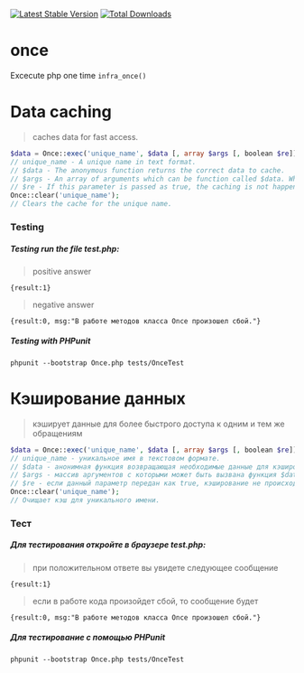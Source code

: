 [![Latest Stable Version](https://poser.pugx.org/infrajs/once/v/stable)](https://packagist.org/packages/infrajs/once) [![Total Downloads](https://poser.pugx.org/infrajs/once/downloads)](https://packagist.org/packages/infrajs/once)

# once
Excecute php one time ```infra_once()```

# Data caching
>caches data for fast access.

```php
$data = Once::exec('unique_name', $data [, array $args [, boolean $re]] );
// unique_name - A unique name in text format.
// $data - The anonymous function returns the correct data to cache.
// $args - An array of arguments which can be function called $data. When passing different arguments caching is not happening.
// $re - If this parameter is passed as true, the caching is not happening.
Once::clear('unique_name'); 
// Clears the cache for the unique name.
```

### Testing

##### Testing run the file test.php:

> positive answer

```
{result:1}
```

> negative answer

```
{result:0, msg:"В работе методов класса Once произошел сбой."}
```

##### Testing with PHPunit

```
phpunit --bootstrap Once.php tests/OnceTest
```

# Кэширование данных

> кэширует данные для более быстрого доступа к одним и тем же обращениям

```php
$data = Once::exec('unique_name', $data [, array $args [, boolean $re]] );
// unique_name - уникальное имя в текстовом формате.
// $data - анонимная функция возвращающая необходимые данные для кэширования.
// $args - массив аргументов с которыми может быть вызвана функция $data. При передаче разных аргументов кэширование не происходит.
// $re - если данный параметр передан как true, кэширование не происходит.
Once::clear('unique_name'); 
// Очищает кэш для уникального имени.
```

### Тест

##### Для тестирования откройте в браузере test.php:

> при положительном ответе вы увидете следующее сообщение

```
{result:1}
```

> если в работе кода произойдет сбой, то сообщение будет

```
{result:0, msg:"В работе методов класса Once произошел сбой."}
```

##### Для тестирование с помощью PHPunit

```
phpunit --bootstrap Once.php tests/OnceTest
```

